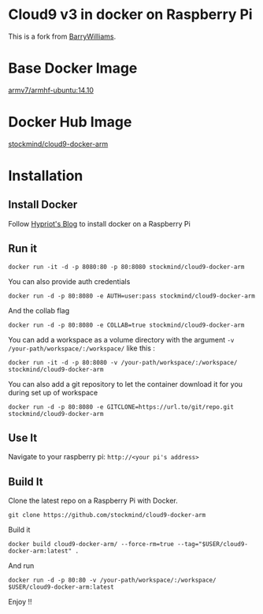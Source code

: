 Cloud9 v3 in docker on Raspberry Pi
=============

This is a fork from [BarryWilliams](https://github.com/BarryWilliams/cloud9-docker-arm).

# Base Docker Image
[armv7/armhf-ubuntu:14.10](https://hub.docker.com/r/armv7/armhf-ubuntu/)

# Docker Hub Image
[stockmind/cloud9-docker-arm](https://hub.docker.com/r/stockmind/cloud9-docker-arm)

# Installation

## Install Docker
Follow [Hypriot's Blog]() to install docker on a Raspberry Pi

## Run it

```
docker run -it -d -p 8080:80 -p 80:8080 stockmind/cloud9-docker-arm
```    
You can also provide auth credentials
```    
docker run -d -p 80:8080 -e AUTH=user:pass stockmind/cloud9-docker-arm
``` 
And the collab flag
```    
docker run -d -p 80:8080 -e COLLAB=true stockmind/cloud9-docker-arm
```

You can add a workspace as a volume directory with the argument `-v /your-path/workspace/:/workspace/` like this :
```
docker run -it -d -p 80:8080 -v /your-path/workspace/:/workspace/ stockmind/cloud9-docker-arm
``` 

You can also add a git repository to let the container download it for you during set up of workspace
```    
docker run -d -p 80:8080 -e GITCLONE=https://url.to/git/repo.git stockmind/cloud9-docker-arm
```

## Use It

Navigate to your raspberry pi: `http://<your pi's address>`

## Build It

Clone the latest repo on a Raspberry Pi with Docker.
```
git clone https://github.com/stockmind/cloud9-docker-arm
```

Build it
```
docker build cloud9-docker-arm/ --force-rm=true --tag="$USER/cloud9-docker-arm:latest" .
```   
And run
```
docker run -d -p 80:80 -v /your-path/workspace/:/workspace/ $USER/cloud9-docker-arm:latest
``` 
Enjoy !!    
